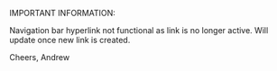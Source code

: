 IMPORTANT INFORMATION:

Navigation bar hyperlink not functional as link is no longer active. Will update once new link is created. 

Cheers,
Andrew


